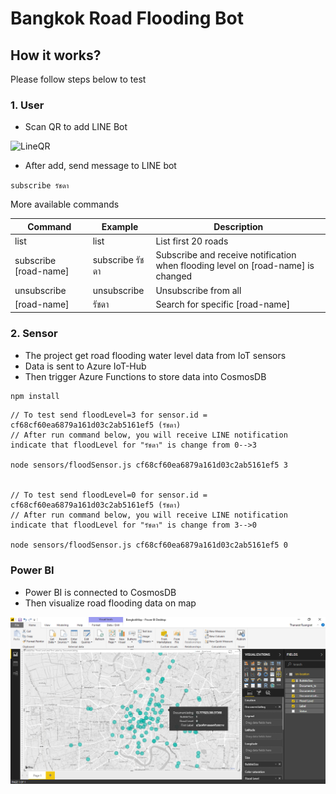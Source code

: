 # Bangkok Road Flooding Bot #

## How it works? ##

Please follow steps below to test

### 1. User ###

* Scan QR to add LINE Bot

![LineQR](https://github.com/ninetu/azurehacks-iot-bangkok-roadflooding-bot/raw/master/assets/lineqr.png "LineQR")

* After add, send message to LINE bot

`
subscribe รัชดา
`

More available commands

Command| Example | Description
--- | --- | ---
list | list | List first 20 roads
subscribe [road-name] | subscribe รัชดา     | Subscribe and receive notification when flooding level on [road-name] is changed
unsubscribe | unsubscribe | Unsubscribe from all
[road-name] | รัชดา | Search for specific [road-name]


### 2. Sensor ###

* The project get road flooding water level data from IoT sensors
* Data is sent to Azure IoT-Hub
* Then trigger Azure Functions to store data into CosmosDB

```javascript
npm install
```

```
// To test send floodLevel=3 for sensor.id = cf68cf60ea6879a161d03c2ab5161ef5 (รัชดา)
// After run command below, you will receive LINE notification indicate that floodLevel for "รัชดา" is change from 0-->3

node sensors/floodSensor.js cf68cf60ea6879a161d03c2ab5161ef5 3


// To test send floodLevel=0 for sensor.id = cf68cf60ea6879a161d03c2ab5161ef5 (รัชดา)
// After run command below, you will receive LINE notification indicate that floodLevel for "รัชดา" is change from 3-->0

node sensors/floodSensor.js cf68cf60ea6879a161d03c2ab5161ef5 0
```


### Power BI ###

* Power BI is connected to CosmosDB
* Then visualize road flooding data on map

![PowerBI](https://github.com/ninetu/azurehacks-iot-bangkok-roadflooding-bot/raw/master/assets/powerbi.png "Power BI")
